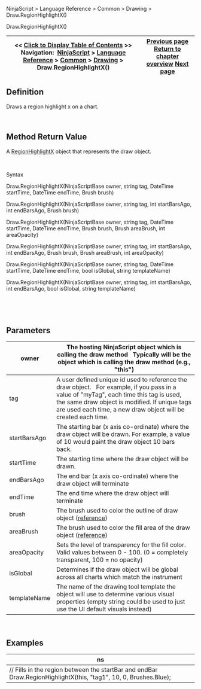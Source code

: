 ﻿


NinjaScript \> Language Reference \> Common \> Drawing \> Draw.RegionHighlightX()






















Draw.RegionHighlightX()







| \<\< [Click to Display Table of Contents](draw_regionhighlightx.md) \>\> **Navigation:**     [NinjaScript](ninjascript-1.md) \> [Language Reference](language_reference_wip-1.md) \> [Common](common-1.md) \> [Drawing](drawing-1.md) \> Draw.RegionHighlightX() | [Previous page](region-1.md) [Return to chapter overview](drawing-1.md) [Next page](regionhighlightx-1.md) |
| --- | --- |











## Definition


Draws a region highlight x on a chart.


 


## Method Return Value


A [RegionHighlightX](regionhighlightx-1.md) object that represents the draw object.


 


Syntax


Draw.RegionHighlightX(NinjaScriptBase owner, string tag, DateTime startTime, DateTime endTime, Brush brush)  

Draw.RegionHighlightX(NinjaScriptBase owner, string tag, int startBarsAgo, int endBarsAgo, Brush brush)  

Draw.RegionHighlightX(NinjaScriptBase owner, string tag, DateTime startTime, DateTime endTime, Brush brush, Brush areaBrush, int areaOpacity)  

Draw.RegionHighlightX(NinjaScriptBase owner, string tag, int startBarsAgo, int endBarsAgo, Brush brush, Brush areaBrush, int areaOpacity)  

Draw.RegionHighlightX(NinjaScriptBase owner, string tag, DateTime startTime, DateTime endTime, bool isGlobal, string templateName)  

Draw.RegionHighlightX(NinjaScriptBase owner, string tag, int startBarsAgo, int endBarsAgo, bool isGlobal, string templateName)


 


 


## Parameters




| owner | The hosting NinjaScript object which is calling the draw method   Typically will be the object which is calling the draw method (e.g., "this") |
| --- | --- |
| tag | A user defined unique id used to reference the draw object.    For example, if you pass in a value of "myTag", each time this tag is used, the same draw object is modified. If unique tags are used each time, a new draw object will be created each time. |
| startBarsAgo | The starting bar (x axis co\-ordinate) where the draw object will be drawn. For example, a value of 10 would paint the draw object 10 bars back. |
| startTime | The starting time where the draw object will be drawn. |
| endBarsAgo | The end bar (x axis co\-ordinate) where the draw object will terminate |
| endTime | The end time where the draw object will terminate |
| brush | The brush used to color the outline of draw object ([reference](https://msdn.microsoft.com/en-us/library/system.windows.media.brushes%28v=vs.110%29.aspx)) |
| areaBrush | The brush used to color the fill area of the draw object ([reference](https://msdn.microsoft.com/en-us/library/system.windows.media.brushes%28v=vs.110%29.aspx)) |
| areaOpacity | Sets the level of transparency for the fill color. Valid values between 0 \- 100\. (0 \= completely transparent, 100 \= no opacity) |
| isGlobal | Determines if the draw object will be global across all charts which match the instrument |
| templateName | The name of the drawing tool template the object will use to determine various visual properties (empty string could be used to just use the UI default visuals instead) |



 


## 


## Examples




| ns |
| --- |
| // Fills in the region between the startBar and endBar Draw.RegionHighlightX(this, "tag1", 10, 0, Brushes.Blue); |









